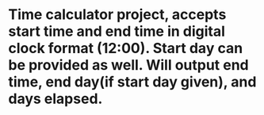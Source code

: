 # Time calculator project, accepts start time and end time in digital clock format (12:00). Start day can be provided as well. Will output end time, end day(if start day given), and days elapsed.
